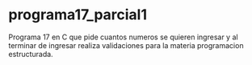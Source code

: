 # programa17_parcial1
Programa 17 en C que pide cuantos numeros se quieren ingresar y al terminar de ingresar realiza validaciones para la materia programacion estructurada.
